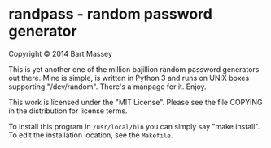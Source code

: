 # randpass - random password generator
Copyright © 2014 Bart Massey

This is yet another one of the million bajillion random
password generators out there. Mine is simple, is written in
Python 3 and runs on UNIX boxes supporting
"/dev/random". There's a manpage for it. Enjoy.

This work is licensed under the "MIT License". Please see
the file COPYING in the distribution for license terms.

To install this program in `/usr/local/bin` you can simply
say "make install". To edit the installation location, see
the `Makefile`.
